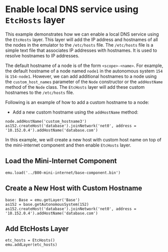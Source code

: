 # Enable local DNS service using `EtcHosts` layer

This example demonstrates how we can enable a local DNS service using the `EtcHosts` layer.
This layer will add the IP address and hostnames of all the nodes in the emulator to the `/etc/hosts` file.
The `/etc/hosts` file is a simple text file that associates IP addresses with hostnames.
It is used to resolve hostnames to IP addresses.

The default hostname of a node is of the form `<scope>-<name>`. For example, the default hostname of a node named `node1` in the autonomous system `154` is `154-node1`. However, we can add additional hostnames to a node using the `custom_host_names` parameter of the `Node` constructor or the `addHostName` method of the `Node` class. The `EtcHosts` layer will add these custom hostnames to the `/etc/hosts` file.

Following is an example of how to add a custom hostname to a node:

- Add a new custom hostname using the `addHostName` method:
```
node.addHostName('custom_hostname3')
as152.createHost('database').joinNetwork('net0', address = '10.152.0.4').addHostName('database.com')
```

In this example, we will create a new host with custom host name on top of the mini-internet component and then enable `EtcHosts` layer.

## Load the Mini-Internet Component

```
emu.load('../B00-mini-internet/base-component.bin')
```

## Create a New Host with Custom Hostname

```
base: Base = emu.getLayer('Base')
as152 = base.getAutonomousSystem(152)
as152.createHost('database').joinNetwork('net0', address = '10.152.0.4').addHostName('database.com')
```

## Add EtcHosts Layer

```
etc_hosts = EtcHosts()
emu.addLayer(etc_hosts)
```
